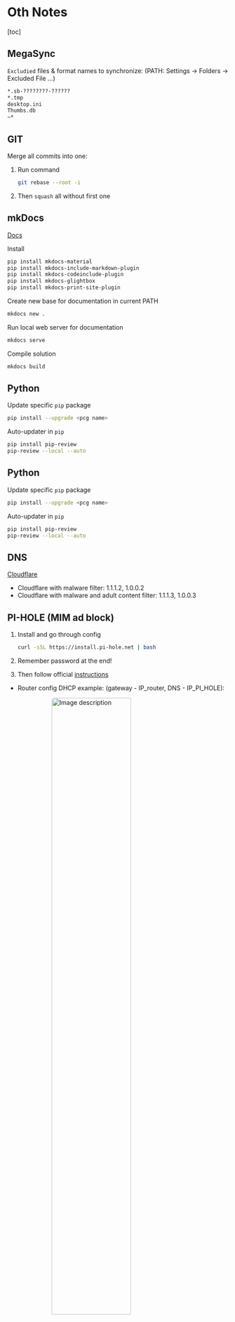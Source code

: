# Oth Notes

[toc]

## MegaSync

`Excludied` files & format names to synchronize:
(PATH: Settings -> Folders -> Excluded File ...)

```sh
*.sb-????????-??????
*.tmp
desktop.ini
Thumbs.db
~*
```

## GIT

Merge all commits into one:

1. Run command

    ```sh
    git rebase --root -i 
    ```

2. Then `squash` all without first one

## mkDocs

[Docs](https://squidfunk.github.io/mkdocs-material/)

Install

```sh
pip install mkdocs-material
pip install mkdocs-include-markdown-plugin
pip install mkdocs-codeinclude-plugin
pip install mkdocs-glightbox
pip install mkdocs-print-site-plugin
```

Create new base for documentation in current PATH

```sh
mkdocs new .
```

Run local web server for documentation

```sh
mkdocs serve
```

Compile solution

```sh
mkdocs build
```

## Python

Update specific `pip` package

```sh
pip install --upgrade <pcg name>
```

Auto-updater in `pip`

```sh
pip install pip-review
pip-review --local --auto
```

## Python

Update specific `pip` package

```sh
pip install --upgrade <pcg name>
```

Auto-updater in `pip`

```sh
pip install pip-review
pip-review --local --auto
```

## DNS

[Cloudflare](https://blog.cloudflare.com/introducing-1-1-1-1-for-families/)

- Cloudflare with malware filter: 1.1.1.2, 1.0.0.2
- Cloudflare with malware and adult content filter: 1.1.1.3,  1.0.0.3

## PI-HOLE (MIM ad block)

1. Install and go through config

    ```sh
    curl -sSL https://install.pi-hole.net | bash
    ```

2. Remember password at the end!
3. Then follow official [instructions](https://discourse.pi-hole.net/t/how-do-i-configure-my-devices-to-use-pi-hole-as-their-dns-server/245)

- Router config DHCP example: (gateway - IP_router, DNS - IP_PI_HOLE):

<img src="assets\notes_oth_RouterDHCPconfig.png" alt="Image description"
style="display: block; margin: auto; width: 60%; height: auto; border-radius: 8px;">

## SAMBASHARE (SAFE) - port 445

1. Mount devices

    ```sh
    lsblk

    sudo mkdir /mnt/usb1
    sudo mkdir /mnt/usb2

    sudo mount /dev/sda1 /mnt/usb1
    sudo mount /dev/sdb2 /mnt/usb2
    ```

2. Install

    ```sh
    sudo apt-get update
    sudo apt-get upgrade
    sudo apt-get install samba samba-common-bin
    mkdir /home/pi/shared
    sudo nano /etc/samba/smb.conf
    ```

3. Configure (add under the `[global]` section)

    ```sh
    encrypt passwords = yes
    ```

4. Configure (add to the bottom)

    ```sh
    [AudioVideo]
    path = /mnt/usb1
    writeable=Yes
    create mask=0777
    directory mask=0777
    public=no

    [Gry]
    path = /mnt/usb2
    writeable=Yes
    create mask=0777
    directory mask=0777
    public=no
    ```

5. Set password for remote connection

    ```sh
    sudo smbpasswd -a pi
    sudo systemctl restart smbd
    ```

6. Check host IP, than assigh static one in Router

    ```sh
    hostname -I
    ```

7. Make it safe - add IP BAN (if Routing)

    7.1 Install

      ```sh
      sudo apt-get install fail2ban
      ```

    7.2 Create `jail` for Samba

      ```sh
      sudo nano /etc/fail2ban/jail.d/samba.conf
      ```

    7.3 Configure (write to created file)
      - maxretry is max login attempts
      - bantime = -1 - is indefinite time for attempt to login (default = 10 min)

      ```sh
      [samba]
      enabled = true
      port = 139,445
      filter = samba
      logpath = /var/log/samba/log.%m
      maxretry = 3
      bantime = -1
      ```

    7.4 Restart service

      ```sh
      sudo systemctl restart fail2ban
      ```

---

### Auto-device mount

```sh
/dev/<device_name> <mount_point> <filesystem_type> defaults 0 0

sudo sh -c "echo '/dev/sda1 /mnt/usb1 ntfs defaults 0 0' >> /etc/fstab"
sudo sh -c "echo '/dev/sdb2 /mnt/usb2 ntfs defaults 0 0' >> /etc/fstab"
```

## DISKPART

- list disk
- select disk 0
- clean
- create part pri
- active
- format fs=fat32 quick

## QEMU

### Windows

1. [Install](https://www.qemu.org/download/)
2. Create Environmental Variable with installation Path (short run: systempropertiesadvanced)
3. Use, eg:

    ```sh
    qemu-img create -f qcow2 GarudaDragonized.img 50G

    qemu-system-x86_64 -enable-kvm -cdrom garuda-dr460nized-gaming-linux-zen-220808.iso -boot menu=on -drive file=GarudaDragonized.img -m 4g
    ```

    If error about kvm appear: uninstall Hyper-V, install:
    [HAXM](https://github.com/intel/haxm/releases), and use command with: `hda` `full iso path` `-accel` `hax`

    ```sh
    qemu-system-x86_64 -hda C:\Users\Deimos\VM\Garuda\garuda-dr460nized-gaming-linux-zen-220808.iso -accel hax -boot menu=on -drive file=GarudaDragonized.img -m 4g -smp 8,sockets=2,cores=2,threads=2,maxcpus=8
    ```

    ```sh
    qemu-system-x86_64 C:\Users\Deimos\VM\Garuda\garuda-dr460nized-gaming-linux-zen-220808.iso,format=raw,index=0,media=disk -boot menu=on -drive file=GarudaDragonized.img,format=raw,index=0,media=disk -m 4g -smp 8,sockets=2,cores=2,threads=2,maxcpus=8
    ```

    ```sh
    qemu-system_x86_64 -hda archlinux-2022.08.05-x86_64.iso -accel hax -boot menu=on -drive file=Arch.iso
    ```

## NVChad

Video tutorials:

- [https://www.youtube.com/watch?v=Mtgo-nP_r8Y](Turn VIM into a full featured IDE with only one command)

### Installation - Linux (Ubuntu)

1. Install fonts

    ```sh
    mkdir -p ~/.local/share/fonts
    cd ~/.local/share/fonts && curl -fLO https://github.com/ryanoasis/nerd-fonts/raw/HEAD/patched-fonts/DroidSansMono/DroidSansMNerdFont-Regular.otf
    ```

2. Install `nvim` > 9.0

    ```sh
    sudo snap install nvim --classic
    ```

3. Install `nvchad`

    ```sh
    git clone https://github.com/NvChad/NvChad ~/.config/nvim --depth 1 
    ```

4. Run `nvim` and wait for packages to install. For configuration query set `no`.

### Installation - Windows

NVChad

### Cheat sheet

`Space` + `c` + `h`
`Space` - hold for available commands

### Theming

`Space` + `t` + `h`

### Syntax highlighting

Installation fo language

```sh
:TSInstall <language name>
```

### File tree (nvim tree)

`Ctrl` + `n`

`m` - marks file
`a` - create new file
`c` - copy
`p` - paste
`r` - rename

### File navigation

`Space` + `f` + `f` - search all files
`Space` + `f` + `b` - search open file

### Window navigation

`Ctrl` + `w`,
 `ctrl` + `j`
 `ctrl` + `i`
 `ctrl` + `k`
 `ctrl` + `l`

`:vsp` - vertical split
`:sp` - split

### Buffer tab

`tab`
`shift + tab`

### Terminal

`Space` + `h` - open horizontal window
`Space` + `v` - open vertical window
`Ctrl` + `\`, `Ctrl` + `n` - go to normal mode in terminal

### Customization

In path: `~/.config/nvim/lua/custom`
`chadrc.lua` - override default config of nvchad
`init.lua` - override default config of nvim configuration

## OTH

### merge all md files

01_preface.md
02_introduction.md
03_why_markdown_is_useful.md
04_limitations_of_markdown.md
05_conclusions.md

You can merge them by doing executing this command within the same directory:

pandoc *.md > markdown_book.html

### Projects

#### I am deploying site using github pages and mkdocs. How to hide side behind simple pin/passwordlayer:

GitHub Pages and MkDocs are designed to host static websites, and they do not inherently support password protection or pin-based access control.

However, you can add a layer of password protection using third-party tools. One such tool is Cloudflare, which offers a feature named 'Access' that can be used to add a layer of authentication to your site.

Here is a general outline of the steps you would need to follow:

Sign up for a Cloudflare account and set up your domain with Cloudflare.
Navigate to the Access app in the Cloudflare dashboard.
Click on 'Create Access Policy'.
In the 'Application Domain' field, enter the domain of your GitHub Pages site.
Specify the 'Policy Name' and under 'Decisions', choose 'Allow'.
Under 'Include', select 'Everyone' to apply this policy to all visitors.
Click 'Save and Deploy'.
Now, anyone who visits your site will be prompted to log in. You can manage users and their access levels directly from the Cloudflare dashboard.

Please note that Cloudflare Access is a paid feature. The cost starts at $3 per user per month, but the first five users are free. This could be a feasible solution if you only need a small number of users to access your site.

This solution has some limitations. The most significant is that it's not technically password-protecting your website; instead, it's adding a layer of authentication in front of it. This means that if someone has the direct URL to a specific file on your site, they might be able to bypass the Cloudflare Access protections.

For more advanced needs or larger user bases, you may want to consider using a more robust static site host that supports password protection, or switch to a dynamic site host that supports server-side scripting.

Unfortunately, without server-side scripting or a third-party service, it's not possible to add a password or pin layer directly to a GitHub Pages site 1.

#### We have automatic, static and dynamic variables. Which ones are on stack and which on heap in C++? If I didn't write other types of variables or memory type - add them and explain.

In C++, variables can be stored in three main types of memory: stack, heap, and static. The type of memory used depends on how variables are declared and allocated in the program.

Stack Memory:

Variables that are declared inside a function or a block are stored on the stack. These variables are called automatic variables. They are automatically created and destroyed when the function or block in which they are declared is entered and exited, respectively. In other words, these variables have a local scope and their lifetime is the duration of the function call.

```cpp
void someFunction() {
    int a; // this variable is stored on the stack
}
2, 10
```

Heap Memory:

Heap memory, also referred to as dynamic memory, is used for dynamic memory allocation. When variables are created at runtime using new keyword, they are stored in heap memory. These variables remain in existence until they are explicitly destroyed using delete keyword or the program ends. This means that these variables have a global scope and their lifetime is as long as they are not destroyed.

```
int* p = new int; // this variable is stored in heap memory
// do something with p
delete p; // destroy the variable
1, 4
```

Static Memory:

Static memory is used for static and global variables. Static variables are those that are declared with the static keyword. They are created at the start of the program and destroyed when the program ends. Global variables, which are declared outside all functions, also reside in static memory. Both static and global variables have a global scope and their lifetime is the duration of the program.

```cpp
static int s; // this variable is stored in static memory
int g; // this variable is also stored in static memory
1, 2
```

Other Types of Memory:

In addition to stack, heap, and static memory, there is also thread-local and free-store memory.

Thread-local storage is used for variables that are declared with the thread_local keyword. These variables are local to a thread and each thread has its own copy of these variables.

Free-store memory is another term for dynamic memory. It is a pool of memory that can be used for dynamic allocation.

In conclusion, automatic variables are stored on the stack, dynamically allocated variables are stored on the heap, and static and global variables are stored in static memory. The type of memory used depends on the scope and lifetime requirements of the variables.


#### Design patterns in C++ - when, how and why use:
- Factory
- builder
- decorator

Design patterns are typical solutions to common problems in software design. They are like pre-made blueprints that you can customize to solve a design problem in your code. Let's discuss when, how, and why to use Factory, Builder, and Decorator design patterns in C++.

Factory Pattern: The Factory Method Pattern provides an interface for creating objects but leaves the actual object instantiation to derived classes. This allows for flexibility in object creation and promotes loose coupling between the creator (client code) and the concrete products 2. The Factory pattern should be used when a class cannot anticipate the type of objects it needs to create, and when a class wants its subclasses to specify the objects it creates 7.
Here is an example of Factory Pattern in C++:

```cpp
   class Shape {
   public:
      virtual void draw() = 0;
   };

   class Circle : public Shape {
   public:
      void draw() {
         cout << "Inside Circle::draw() method." << endl;
      }
   };

   class ShapeFactory {
   public:
      Shape* getShape(string shapeType){
         if(shapeType == "CIRCLE"){
            return new Circle();
         }
         return NULL;
      }
   };
```

Builder Pattern: The Builder Pattern is a creational design pattern that provides an interface for constructing an object and then have concrete builder classes that implement this interface to create specific objects 10. Use this pattern when you want to build complex objects step by step, or when you want to produce different types and representations of an object using the same construction code.
Here is an example of Builder Pattern in C++:

```cpp
   class Builder {
   public:
      virtual void buildPartA() = 0;
      virtual void buildPartB() = 0;
   };

   class ConcreteBuilder : public Builder {
   public:
      void buildPartA() {
         cout << "Build PartA." << endl;
      }
      void buildPartB() {
         cout << "Build PartB." << endl;
      }
   };

   class Director {
   public:
      void construct(Builder* builder) {
         builder->buildPartA();
         builder->buildPartB();
      }
   };
```

Decorator Pattern: The Decorator Pattern is a structural design pattern that allows behavior to be added to an individual object, either statically or dynamically, without affecting the behavior of other objects from the same class 10. This pattern is useful when you want to add responsibilities to objects without subclassing.
Here is an example of Decorator Pattern in C++:

```cpp
   class Component {
   public:
      virtual void operation() = 0;
   };

   class ConcreteComponent : public Component {
   public:
      void operation() {
         cout << "ConcreteComponent operation." << endl;
      }
   };

   class Decorator : public Component {
   protected:
      Component* component;
   public:
      Decorator(Component* c) : component(c) {}
      void operation() {
         if (component != NULL)
            component->operation();
      }
   };

   class ConcreteDecorator : public Decorator {
   public:
      ConcreteDecorator(Component* c) : Decorator(c) {}
      void operation() {
         Decorator::operation();
         cout << "ConcreteDecorator operation." << endl;
      }
   };
```

In conclusion, these design patterns offer solutions to specific problems by defining a system of communication between objects in a flexible and reusable way. Understanding these patterns and knowing when to apply them can greatly improve your ability to design and implement complex systems.

#### Architectural patterns in C# - when, how and why use them?

Architectural patterns, often compared to blueprints, are fundamental structural organizations for software systems. They provide solutions for high-level problems in software architecture, dealing with the organization of code. Architectural patterns are a critical aspect of writing good code and are a tool for encapsulating and formatting code to be more understandable, flexible, and maintainable 4.

When to use Architectural Patterns:

When you want to understand and communicate your system structure more efficiently.
When you want to ensure that your system can be easily maintained and extended over time.
When you need to address specific architectural concerns such as performance, scalability, security, and deployment.
When you need to make high-level design decisions about the overall system structure 4, 8.
How to use Architectural Patterns:

Identify the architectural concerns that need to be addressed in your system.
Choose the architectural pattern that best addresses those concerns.
Implement the pattern by using its key components and rules to structure your system 4, 8.
Why use Architectural Patterns:

They provide a proven solution to architectural problems.
They help in managing the complexity of large software systems.
They promote reusability and maintainability of the code.
They provide a common vocabulary for developers 4, 8.
Examples of Architectural Patterns in C#:

MVC (Model-View-Controller): This pattern separates an application into three main components: the Model, the View, and the Controller. The Model represents the data and the business logic, the View is the user interface, and the Controller handles the communication between the Model and the View. MVC is widely used in web application development 10.

```c#
public class CarController : Controller
{
    private CarRepository carRepository;
    
    public CarController()
    {
        this.carRepository = new CarRepository();
    }
    
    public ActionResult Index()
    {
        return View(this.carRepository.GetCars());
    }
}

```

Pipes and Filters: This pattern provides a structure for systems that process a stream of data. Each processing step is encapsulated in a filter component. Data is passed through pipes between adjacent filters. Continually using this pattern can help you develop systems that are easy to understand, can be changed easily, and can be maintained and moved around the system 7.

```c#
public class LowerCaseFilter : IFilter
{
    public string Process(string input)
    {
        return input.ToLower();
    }
}

```

Facade: This pattern provides a simplified interface to a complex subsystem. It makes a subsystem easier to use because it hides the complexity of the subsystem and exposes a simplified interface to the client 9.

```c#
public class Facade
{
    protected Subsystem1 _subsystem1;
    protected Subsystem2 _subsystem2;

    public Facade(Subsystem1 subsystem1, Subsystem2 subsystem2)
    {
        this._subsystem1 = subsystem1;
        this._subsystem2 = subsystem2;
    }

    public string Operation()
    {
        string result = "Facade initializes subsystems:\n";
        result += this._subsystem1.operation1();
        result += this._subsystem2.operation1();
        result += "Facade calls subsystems to execute the action:\n";
        result += this._subsystem1.operationN();
        result += this._subsystem2.operationZ();
        return result;
    }
}

```

In conclusion, architectural patterns in C# provide a way to solve common architectural problems, allow for better communication between developers, help manage system complexity, and promote code maintainability and reusability.

#### Exmplain MVVM

The Model-View-ViewModel (MVVM) is an architectural pattern used in software development that separates the development of the graphical user interface (GUI) from the development of the business logic or back-end logic. This separation allows the view to be independent of any specific model platform 4.

In the MVVM pattern, there are three core components: the Model, the View, and the ViewModel. Each component serves a distinct purpose and interacts with the others in a specific way:

Model: Represents the data and the business logic of the application. It encapsulates the application's data and business logic 6.
View: Represents the user interface of the application. It is responsible for detecting user input and forwarding it to the ViewModel 6.
ViewModel: Acts as an intermediary between the Model and the View. It exposes the data objects from the Model in such a way that they can be easily managed and presented. It also handles most of the view's display logic 4.
The View "knows about" the ViewModel, and the ViewModel "knows about" the Model, but the Model is unaware of the ViewModel, and the ViewModel is unaware of the View. This isolation allows the Model to evolve independently of the View 1.

The ViewModel acts as an adapter for the Model classes, preventing major changes to the Model code. Developers can create unit tests for the ViewModel and the Model without using the View 1.

The key to using MVVM effectively lies in understanding how to factor app code into the correct classes and how the classes interact. This separation of concerns allows developers and designers to work independently and concurrently on their components during development 1.

Here is a simple example of how MVVM works in a C# application:

```c#
public class ViewModel
{
   private Model _model;

   public ViewModel()
   {
       this._model = new Model();
   }

   public string Data
   {
       get { return this._model.Data; }
   }
}

public class View
{
   private ViewModel _viewModel;

   public View()
   {
       this._viewModel = new ViewModel();
       this.Data = this._viewModel.Data;
   }

   public string Data { get; set; }
}

```

In this example, the ViewModel exposes the data from the Model in a way that the View can easily consume. The View then binds to this data and presents it to the user. This is a simple demonstration of how the MVVM pattern works in a C# application.

#### Give me examples of unit tests in C++ and C# with explanation.

##### C# Unit Testing Example
In C#, we usually use frameworks such as MSTest, NUnit, or xUnit to write unit tests. Let's use the MSTest framework for our example. Assume we have a BankAccount class with a Debit method that we want to test 2.

Here is an example of how to write a unit test for the Debit method:

```c#
[TestClass]
public class BankAccountTests
{
    [TestMethod]
    public void Debit_WithValidAmount_UpdatesBalance()
    {
        // Arrange
        double currentBalance = 10.0;
        double debitAmount = 1.0;
        double expected = 9.0;
        var account = new BankAccount("Mr. Bryan Walton", currentBalance);
        
        // Act
        account.Debit(debitAmount);
        
        // Assert
        double actual = account.Balance;
        Assert.AreEqual(expected, actual, "Account not debited correctly");
    }
}

```

This test follows the Arrange-Act-Assert (AAA) pattern 8:

Arrange: Set up the object to be tested and the input.
Act: Invoke the method on the object.
Assert: Verify that the action of the method performed as expected.

##### C++ Unit Testing Example
In C++, we can use a variety of testing frameworks such as Google Test, Catch2, or Boost.Test. Let's use Google Test for our example. Assume we have a Calculator class with an Add method that we want to test 3.

Here's an example of how to write a unit test for the Add method:

```cpp
#include "pch.h"
#include "gtest/gtest.h"
#include "Calculator.h"

TEST(CalculatorTests, Add_WithValidNumbers_ReturnsCorrectSum)
{
    // Arrange
    Calculator calc;
    int num1 = 5;
    int num2 = 3;
    int expected = 8;
    
    // Act
    int actual = calc.Add(num1, num2);
    
    // Assert
    EXPECT_EQ(expected, actual);
}

```

This test also follows the Arrange-Act-Assert (AAA) pattern:

Arrange: Set up the object to be tested and the input.
Act: Invoke the method on the object.
Assert: Verify that the action of the method performed as expected.
In both examples, the tests are self-contained, meaning they don't depend on the state from other tests or external factors. This is a good practice because it ensures that tests can be run in any order and won't fail due to side effects from other tests.

### UART data to txt

Save Serial/UART data from /dev/ttyUSB0 to .txt (Ubuntu/Debian) via `screen`

To quit: `Ctrl + A, D`

```sh
sudo apt update
sudo apt install screen

screen /dev/ttyUSB0 115200
screen -L -Logfile data2.txt /dev/ttyUSB0 115200

ps -Af | grep '/dev/ttyUSB0' | grep -v grep | awk '{print $2}'
kill -9 $(ps -Af | grep '/dev/ttyUSB0' | grep -v grep | awk '{print $2}')
```
